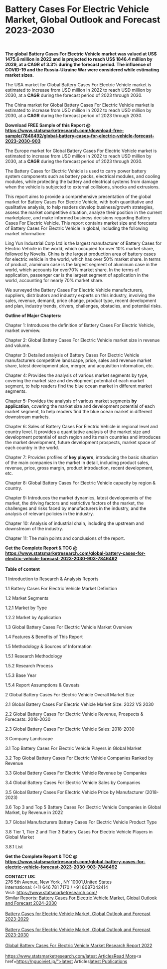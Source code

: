 <h1>Battery Cases For Electric Vehicle Market, Global Outlook and Forecast 2023-2030</h1><br/><p><strong>The global Battery Cases For Electric Vehicle market was valued at US$ 1475.6 million in 2022 and is projected to reach US$ 1846.4 million by 2029, at a <strong>CAGR</strong> of 3.3% during the forecast period. The influence of COVID-19 and the Russia-Ukraine War were considered while estimating market sizes.</strong></p><p>The USA market for Global Battery Cases For Electric Vehicle market is estimated to increase from USD million in 2022 to reach USD million by 2030, at a <strong>CAGR</strong> during the forecast period of 2023 through 2030.</p><p>The China market for Global Battery Cases For Electric Vehicle market is estimated to increase from USD million in 2022 to reach USD million by 2030, at a <strong>CAGR</strong> during the forecast period of 2023 through 2030.</p><p><strong>Download FREE Sample of this Report @ <a href="https://www.statsmarketresearch.com/download-free-sample/7846492/global-battery-cases-for-electric-vehicle-forecast-2023-2030-903">https://www.statsmarketresearch.com/download-free-sample/7846492/global-battery-cases-for-electric-vehicle-forecast-2023-2030-903</a></strong></p><p>The Europe market for Global Battery Cases For Electric Vehicle market is estimated to increase from USD million in 2022 to reach USD million by 2030, at a <strong>CAGR</strong> during the forecast period of 2023 through 2030.</p><p>The Battery Cases for Electric Vehicle is used to carry power battery system components such as battery packs, electrical modules, and cooling modules, while protecting the battery and electrical systems from damage when the vehicle is subjected to external collisions, shocks and extrusions.</p><p>This report aims to provide a comprehensive presentation of the global market for Battery Cases For Electric Vehicle, with both quantitative and qualitative analysis, to help readers develop business/growth strategies, assess the market competitive situation, analyze their position in the current marketplace, and make informed business decisions regarding Battery Cases For Electric Vehicle. This report contains market size and forecasts of Battery Cases For Electric Vehicle in global, including the following market information:</p><p>Ling Yun Industrial Corp Ltd is the largest manufacturer of Battery Cases for Electric Vehicle in the world, which occupied for over 10% market share, followed by Novelis. China is the largest production area of battery cases for electric vehicle in the world, which has over 50% market share. In terms of product, aluminum case is the largest segment of aluminum case in the world, which accounts for over70% market share. In the terms of application, passenger car is the largest segment of application in the world, accounting for nearly 70% market share.</p><p>We surveyed the Battery Cases For Electric Vehicle manufacturers, suppliers, distributors and industry experts on this industry, involving the sales, revenue, demand, price change, product type, recent development and plan, industry trends, drivers, challenges, obstacles, and potential risks.</p><p><strong>Outline of Major Chapters:</strong></p><p>Chapter 1: Introduces the definition of Battery Cases For Electric Vehicle, market overview.</p><p>Chapter 2: Global Battery Cases For Electric Vehicle market size in revenue and volume.</p><p>Chapter 3: Detailed analysis of Battery Cases For Electric Vehicle manufacturers competitive landscape, price, sales and revenue market share, latest development plan, merger, and acquisition information, etc.</p><p>Chapter 4: Provides the analysis of various market segments by type, covering the market size and development potential of each market segment, to help readers find the blue ocean market in different market segments.</p><p>Chapter 5: Provides the analysis of various market segments <strong>by application</strong>, covering the market size and development potential of each market segment, to help readers find the blue ocean market in different downstream markets.</p><p>Chapter 6: Sales of Battery Cases For Electric Vehicle in regional level and country level. It provides a quantitative analysis of the market size and development potential of each region and its main countries and introduces the market development, future development prospects, market space of each country in the world.</p><p>Chapter 7: Provides profiles of <strong>key players</strong>, introducing the basic situation of the main companies in the market in detail, including product sales, revenue, price, gross margin, product introduction, recent development, etc.</p><p>Chapter 8: Global Battery Cases For Electric Vehicle capacity by region & country.</p><p>Chapter 9: Introduces the market dynamics, latest developments of the market, the driving factors and restrictive factors of the market, the challenges and risks faced by manufacturers in the industry, and the analysis of relevant policies in the industry.</p><p>Chapter 10: Analysis of industrial chain, including the upstream and downstream of the industry.</p><p>Chapter 11: The main points and conclusions of the report.</p><div><b>Get the Complete Report & TOC @ <a href="https://www.statsmarketresearch.com/global-battery-cases-for-electric-vehicle-forecast-2023-2030-903-7846492">https://www.statsmarketresearch.com/global-battery-cases-for-electric-vehicle-forecast-2023-2030-903-7846492</a></b></div><br><b>Table of content</b><p>1 Introduction to Research & Analysis Reports<br />
 
  1.1 Battery Cases For Electric Vehicle Market Definition<br />
 
  1.2 Market Segments<br />
 
  1.2.1 Market by Type<br />
 
  1.2.2 Market by Application<br />
 
  1.3 Global Battery Cases For Electric Vehicle Market Overview<br />
 
  1.4 Features & Benefits of This Report<br />
 
  1.5 Methodology & Sources of Information<br />
 
  1.5.1 Research Methodology<br />
 
  1.5.2 Research Process<br />
 
  1.5.3 Base Year<br />
 
  1.5.4 Report Assumptions & Caveats<br />
 
 2 Global Battery Cases For Electric Vehicle Overall Market Size<br />
 
  2.1 Global Battery Cases For Electric Vehicle Market Size: 2022 VS 2030<br />
 
  2.2 Global Battery Cases For Electric Vehicle Revenue, Prospects & Forecasts: 2018-2030<br />
 
  2.3 Global Battery Cases For Electric Vehicle Sales: 2018-2030<br />
 
 3 Company Landscape<br />
 
  3.1 Top Battery Cases For Electric Vehicle Players in Global Market<br />
 
  3.2 Top Global Battery Cases For Electric Vehicle Companies Ranked by Revenue<br />
 
  3.3 Global Battery Cases For Electric Vehicle Revenue by Companies<br />
 
  3.4 Global Battery Cases For Electric Vehicle Sales by Companies<br />
 
  3.5 Global Battery Cases For Electric Vehicle Price by Manufacturer (2018-2023)<br />
 
  3.6 Top 3 and Top 5 Battery Cases For Electric Vehicle Companies in Global Market, by Revenue in 2022<br />
 
  3.7 Global Manufacturers Battery Cases For Electric Vehicle Product Type<br />
 
  3.8 Tier 1, Tier 2 and Tier 3 Battery Cases For Electric Vehicle Players in Global Market<br />
 
  3.8.1 List<br><div><b>Get the Complete Report & TOC @ <a href="https://www.statsmarketresearch.com/global-battery-cases-for-electric-vehicle-forecast-2023-2030-903-7846492">https://www.statsmarketresearch.com/global-battery-cases-for-electric-vehicle-forecast-2023-2030-903-7846492</a></b></div></p> <b>CONTACT US:</b><br>276 5th Avenue, New York , NY 10001,United States<br>International: (+1) 646 781 7170 / +91 8087042414<br>Visit: <a href="https://www.statsmarketresearch.com/">https://www.statsmarketresearch.com/</a><br>Similar Reports: <a href="https://www.statsmarketresearch.com/global-battery-cases-for-electric-vehicle-forecast-2023-2030-903-7846492">Battery Cases For Electric Vehicle Market, Global Outlook and Forecast 2024-2030</a><br/><br/><a href="https://www.statsmarketresearch.com/global-battery-cases-for-electric-vehicle-forecast-2023-2030-903-7846492">Battery Cases for Electric Vehicle Market, Global Outlook and Forecast 2023-2029</a><br/><br/><a href="https://www.statsmarketresearch.com/global-battery-cases-for-electric-vehicle-forecast-2023-2030-903-7846492">Battery Cases for Electric Vehicle Market, Global Outlook and Forecast 2023-2030</a><br/><br/><a href="https://www.statsmarketresearch.com/global-battery-cases-for-electric-vehicle-forecast-2023-2030-903-7846492">Global Battery Cases For Electric Vehicle Market Research Report 2022</a><br/><br/><a href="https://gyeongbokgung.com">https://www.statsmarketresearch.com/</a><a href="https://hallyeomaritime.com">latest Articles</a><a href="https://jingwansa.com">Read More</a><a href=https://nguoiviet.jp/">latest Articles</a><a href="https://www.intelmarketresearch.com/">latest Publications</a>